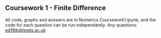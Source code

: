 ## Coursework 1 - Finite Difference

All code, graphs and answers are in Numerics Coursework1.ipynb, and the code for each question can be run independantly.
Any questions: ed19jb@leeds.ac.uk

